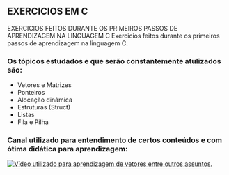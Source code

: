 ## EXERCICIOS EM C
EXERCICIOS FEITOS DURANTE OS PRIMEIROS PASSOS DE APRENDIZAGEM NA LINGUAGEM C
Exercicios feitos durante os primeiros passos de aprendizagem na linguagem C.

### Os tópicos estudados e que serão constantemente atulizados são: 
- Vetores e Matrizes
- Ponteiros
- Alocação dinâmica
- Estruturas (Struct)
- Listas
- Fila e Pilha

### Canal utilizado para entendimento de certos conteúdos e com ótima didática para aprendizagem:
[![Vídeo utilizado para aprendizagem de vetores entre outros assuntos. ](http://img.youtube.com/vi/saH9wHeo5u0/0.jpg)](http://www.youtube.com/watch?v=saH9wHeo5u0 "Introdução à vetores.")

